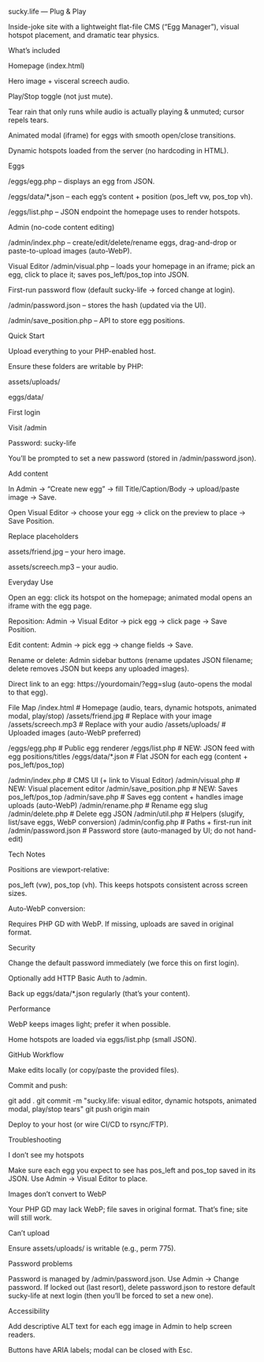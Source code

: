 sucky.life — Plug & Play

Inside-joke site with a lightweight flat-file CMS (“Egg Manager”), visual hotspot placement, and dramatic tear physics.

What’s included

Homepage (index.html)

Hero image + visceral screech audio.

Play/Stop toggle (not just mute).

Tear rain that only runs while audio is actually playing & unmuted; cursor repels tears.

Animated modal (iframe) for eggs with smooth open/close transitions.

Dynamic hotspots loaded from the server (no hardcoding in HTML).

Eggs

/eggs/egg.php – displays an egg from JSON.

/eggs/data/*.json – each egg’s content + position (pos_left vw, pos_top vh).

/eggs/list.php – JSON endpoint the homepage uses to render hotspots.

Admin (no-code content editing)

/admin/index.php – create/edit/delete/rename eggs, drag-and-drop or paste-to-upload images (auto-WebP).

Visual Editor /admin/visual.php – loads your homepage in an iframe; pick an egg, click to place it; saves pos_left/pos_top into JSON.

First-run password flow (default sucky-life → forced change at login).

/admin/password.json – stores the hash (updated via the UI).

/admin/save_position.php – API to store egg positions.

Quick Start

Upload everything to your PHP-enabled host.

Ensure these folders are writable by PHP:

assets/uploads/

eggs/data/

First login

Visit /admin

Password: sucky-life

You’ll be prompted to set a new password (stored in /admin/password.json).

Add content

In Admin → “Create new egg” → fill Title/Caption/Body → upload/paste image → Save.

Open Visual Editor → choose your egg → click on the preview to place → Save Position.

Replace placeholders

assets/friend.jpg – your hero image.

assets/screech.mp3 – your audio.

Everyday Use

Open an egg: click its hotspot on the homepage; animated modal opens an iframe with the egg page.

Reposition: Admin → Visual Editor → pick egg → click page → Save Position.

Edit content: Admin → pick egg → change fields → Save.

Rename or delete: Admin sidebar buttons (rename updates JSON filename; delete removes JSON but keeps any uploaded images).

Direct link to an egg: https://yourdomain/?egg=slug (auto-opens the modal to that egg).

File Map
/index.html                         # Homepage (audio, tears, dynamic hotspots, animated modal, play/stop)
/assets/friend.jpg                  # Replace with your image
/assets/screech.mp3                 # Replace with your audio
/assets/uploads/                    # Uploaded images (auto-WebP preferred)

/eggs/egg.php                       # Public egg renderer
/eggs/list.php                      # NEW: JSON feed with egg positions/titles
/eggs/data/*.json                   # Flat JSON for each egg (content + pos_left/pos_top)

/admin/index.php                    # CMS UI (+ link to Visual Editor)
/admin/visual.php                   # NEW: Visual placement editor
/admin/save_position.php            # NEW: Saves pos_left/pos_top
/admin/save.php                     # Saves egg content + handles image uploads (auto-WebP)
/admin/rename.php                   # Rename egg slug
/admin/delete.php                   # Delete egg JSON
/admin/util.php                     # Helpers (slugify, list/save eggs, WebP conversion)
/admin/config.php                   # Paths + first-run init
/admin/password.json                # Password store (auto-managed by UI; do not hand-edit)

Tech Notes

Positions are viewport-relative:

pos_left (vw), pos_top (vh). This keeps hotspots consistent across screen sizes.

Auto-WebP conversion:

Requires PHP GD with WebP. If missing, uploads are saved in original format.

Security

Change the default password immediately (we force this on first login).

Optionally add HTTP Basic Auth to /admin.

Back up eggs/data/*.json regularly (that’s your content).

Performance

WebP keeps images light; prefer it when possible.

Home hotspots are loaded via eggs/list.php (small JSON).

GitHub Workflow

Make edits locally (or copy/paste the provided files).

Commit and push:

git add .
git commit -m "sucky.life: visual editor, dynamic hotspots, animated modal, play/stop tears"
git push origin main


Deploy to your host (or wire CI/CD to rsync/FTP).

Troubleshooting

I don’t see my hotspots

Make sure each egg you expect to see has pos_left and pos_top saved in its JSON. Use Admin → Visual Editor to place.

Images don’t convert to WebP

Your PHP GD may lack WebP; file saves in original format. That’s fine; site will still work.

Can’t upload

Ensure assets/uploads/ is writable (e.g., perm 775).

Password problems

Password is managed by /admin/password.json. Use Admin → Change password. If locked out (last resort), delete password.json to restore default sucky-life at next login (then you’ll be forced to set a new one).

Accessibility

Add descriptive ALT text for each egg image in Admin to help screen readers.

Buttons have ARIA labels; modal can be closed with Esc.